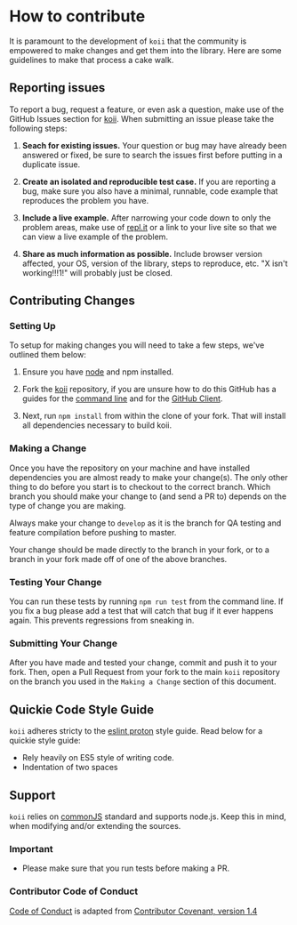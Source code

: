 # How to contribute

It is paramount to the development of `koii` that the community is empowered to make changes and get them into the library. Here are some guidelines to make that process a cake walk.

## Reporting issues

To report a bug, request a feature, or even ask a question, make use of the GitHub Issues
section for [koii][issues]. When submitting an issue please take the following steps:

1. **Seach for existing issues.** Your question or bug may have already been answered or fixed, be sure to search the issues first before putting in a duplicate issue.

2. **Create an isolated and reproducible test case.** If you are reporting a bug, make sure you also have a minimal, runnable, code example that reproduces the problem you have.

3. **Include a live example.** After narrowing your code down to only the problem areas, make use of [repl.it][repl] or a link to your live site so that we can view a live example of the problem.

4. **Share as much information as possible.** Include browser version affected, your OS, version of the library, steps to reproduce, etc. "X isn't working!!!1!" will probably just be closed.

## Contributing Changes

### Setting Up

To setup for making changes you will need to take a few steps, we've outlined them below:

1. Ensure you have [node][node] and npm installed.

2. Fork the [koii][koii] repository, if you are unsure how to do this GitHub has a guides for the [command line][fork-cli] and for the [GitHub Client][fork-gui].

3. Next, run `npm install` from within the clone of your fork. That will install all dependencies necessary to build koii.

### Making a Change

Once you have the repository on your machine and have installed dependencies you are almost ready to make your change(s). The only other thing to do before you start is to checkout to the correct branch. Which branch you should make your change to (and send a PR to) depends on the type of change you are making.

Always make your change to `develop` as it is the branch for QA testing and feature compilation before pushing to master.

Your change should be made directly to the branch in your fork, or to a branch in your fork made off of one of the above branches.

### Testing Your Change

You can run these tests by running `npm run test` from the command line. If you fix a bug please add a test that will catch that bug if it ever happens again. This prevents regressions from sneaking in.

### Submitting Your Change

After you have made and tested your change, commit and push it to your fork. Then, open a Pull Request from your fork to the main `koii` repository on the branch you used in the `Making a Change` section of this document.

## Quickie Code Style Guide

`koii` adheres stricty to the [eslint proton](https://www.npmjs.com/package/eslint-config-proton) style guide. Read below for a quickie style guide:

- Rely heavily on ES5 style of writing code.
- Indentation of two spaces

[issues]: https://github.com/BolajiOlajide/koii/issues
[koii]: https://github.com/BolajiOlajide/koii
[repl]: http://repl.it
[node]: https://nodejs.org/en/
[fork-cli]: https://help.github.com/articles/fork-a-repo/
[fork-gui]: https://guides.github.com/activities/forking/

## Support

`koii` relies on [commonJS](http://www.commonjs.org/) standard and supports node.js.
Keep this in mind, when modifying and/or extending the sources.

### Important

- Please make sure that you run tests before making a PR.

### Contributor Code of Conduct

[Code of Conduct](CONTRIBUTOR_CONVENANT.md) is adapted from [Contributor Covenant, version 1.4](http://contributor-covenant.org/version/1/4)
